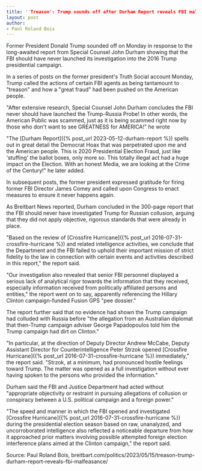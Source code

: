 ```yaml
---
title: ''Treason': Trump sounds off after Durham Report reveals FBI malfeasance'
layout: post
author:
- Paul Roland Bois
---
```


Former President Donald Trump sounded off on Monday in response to the long-awaited report from Special Counsel John Durham showing that the FBI should have never launched its investigation into the 2016 Trump presidential campaign.

In a series of posts on the former president's Truth Social account Monday, Trump called the actions of certain FBI agents as being tantamount to "treason" and how a "great fraud" had been pushed on the American people.

"After extensive research, Special Counsel John Durham concludes the FBI never should have launched the Trump-Russia Probe! In other words, the American Public was scammed, just as it is being scammed right now by those who don't want to see GREATNESS for AMERICA!" he wrote

"The [Durham Report]({% post_url 2023-05-12-durham-report %}) spells out in great detail the Democrat Hoax that was perpetrated upon me and the American people. This is 2020 Presidential Election Fraud, just like 'stuffing' the ballot boxes, only more so. This totally illegal act had a huge impact on the Election. With an honest Media, we are looking at the Crime of the Century!" he later added.

In subsequent posts, the former president expressed gratitude for firing former FBI Director James Comey and called upon Congress to enact measures to ensure it never happens again.

As Breitbart News reported, Durham concluded in the 300-page report that the FBI should never have investigated Trump for Russian collusion, arguing that they did not apply objective, rigorous standards that were already in place.

"Based on the review of [Crossfire Hurricane]({% post_url 2016-07-31-crossfire-hurricane %}) and related intelligence activities, we conclude that the Department and the FBI failed to uphold their important mission of strict fidelity to the law in connection with certain events and activities described in this report," the report said.

"Our investigation also revealed that senior FBI personnel displayed a serious lack of analytical rigor towards the information that they received, especially information received from politically affiliated persons and entities," the report went on to say, apparently referencing the Hillary Clinton campaign-funded Fusion GPS "pee dossier."

The report further said that no evidence had shown the Trump campaign had colluded with Russia before "the allegation from an Australian diplomat that then-Trump campaign adviser George Papadopoulos told him the Trump campaign had dirt on Clinton."

"In particular, at the direction of Deputy Director Andrew McCabe, Deputy Assistant Director for Counterintelligence Peter Strzok opened [Crossfire Hurricane]({% post_url 2016-07-31-crossfire-hurricane %}) immediately," the report said. "Strzok, at a minimum, had pronounced hostile feelings toward Trump. The matter was opened as a full investigation without ever having spoken to the persons who provided the information."

Durham said the FBI and Justice Department had acted without "appropriate objectivity or restraint in pursuing allegations of collusion or conspiracy between a U.S. political campaign and a foreign power."

"The speed and manner in which the FBI opened and investigated [Crossfire Hurricane]({% post_url 2016-07-31-crossfire-hurricane %}) during the presidential election season based on raw, unanalyzed, and uncorroborated intelligence also reflected a noticeable departure from how it approached prior matters involving possible attempted foreign election interference plans aimed at the Clinton campaign," the report said.

Source: Paul Roland Bois, breitbart.com/politics/2023/05/15/treason-trump-durham-report-reveals-fbi-malfeasance/
